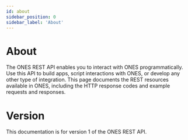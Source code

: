 ```yaml
---
id: about
sidebar_position: 0
sidebar_label: 'About'
---
```


# About

The ONES REST API enables you to interact with ONES programmatically. Use this API to build apps, script interactions with ONES, or develop any other type of integration. This page documents the REST resources available in ONES, including the HTTP response codes and example requests and responses.

# Version

This documentation is for version 1 of the ONES REST API.
